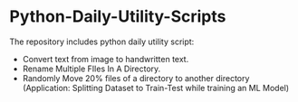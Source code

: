 # Python-Daily-Utility-Scripts

The repository includes python daily utility script:
- Convert text from image to handwritten text.
- Rename Multiple FIles In A Directory.
- Randomly Move 20% files of a directory to another directory (Application: Splitting Dataset to Train-Test while training an ML Model)
